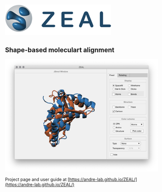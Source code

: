 # <img src="/docs/mkdocs/docs/images/zealLogo.svg" height="100px">

## Shape-based moleculart alignment

<img src="/docs/mkdocs/docs/images/ZEAL/win/jsmol_align_full.png" > 

Project page and user guide at [https://andre-lab.github.io/ZEAL/](https://andre-lab.github.io/ZEAL/)

